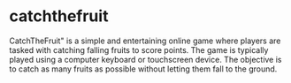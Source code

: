 # catchthefruit
CatchTheFruit" is a simple and entertaining online game where players are tasked with catching falling fruits to score points. The game is typically played using a computer keyboard or touchscreen device. The objective is to catch as many fruits as possible without letting them fall to the ground.
